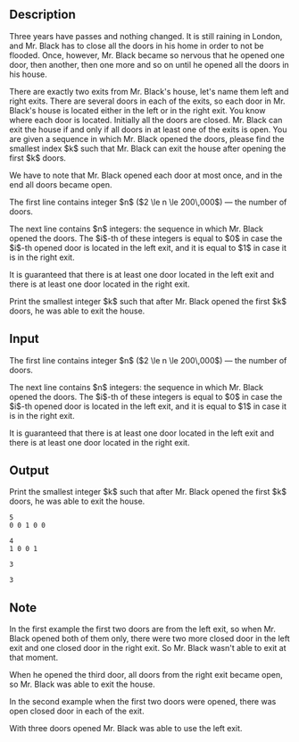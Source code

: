 ## Description

<div><p>Three years have passes and nothing changed. It is still raining in London, and Mr. Black has to close all the doors in his home in order to not be flooded. Once, however, Mr. Black became so nervous that he opened one door, then another, then one more and so on until he opened all the doors in his house.</p><p>There are exactly two exits from Mr. Black's house, let's name them left and right exits. There are several doors in each of the exits, so each door in Mr. Black's house is located either in the left or in the right exit. You know where each door is located. Initially all the doors are closed. Mr. Black can exit the house if and only if all doors in at least one of the exits is open. You are given a sequence in which Mr. Black opened the doors, please find the smallest index $k$ such that Mr. Black can exit the house after opening the first $k$ doors.</p><p>We have to note that Mr. Black opened each door at most once, and in the end all doors became open.</p></div><div class="input-specification"><p>The first line contains integer $n$ ($2 \le n \le 200\,000$)&nbsp;— the number of doors.</p><p>The next line contains $n$ integers: the sequence in which Mr. Black opened the doors. The $i$-th of these integers is equal to $0$ in case the $i$-th opened door is located in the left exit, and it is equal to $1$ in case it is in the right exit.</p><p>It is guaranteed that there is at least one door located in the left exit and there is at least one door located in the right exit.</p></div><div class="output-specification"><p>Print the smallest integer $k$ such that after Mr. Black opened the first $k$ doors, he was able to exit the house.</p></div>

## Input

<p>The first line contains integer $n$ ($2 \le n \le 200\,000$)&nbsp;— the number of doors.</p><p>The next line contains $n$ integers: the sequence in which Mr. Black opened the doors. The $i$-th of these integers is equal to $0$ in case the $i$-th opened door is located in the left exit, and it is equal to $1$ in case it is in the right exit.</p><p>It is guaranteed that there is at least one door located in the left exit and there is at least one door located in the right exit.</p>

## Output

<p>Print the smallest integer $k$ such that after Mr. Black opened the first $k$ doors, he was able to exit the house.</p>





```input1
5
0 0 1 0 0
```




```input2
4
1 0 0 1
```




```output1
3
```




```output2
3
```



## Note

<p>In the first example the first two doors are from the left exit, so when Mr. Black opened both of them only, there were two more closed door in the left exit and one closed door in the right exit. So Mr. Black wasn't able to exit at that moment.</p><p>When he opened the third door, all doors from the right exit became open, so Mr. Black was able to exit the house.</p><p>In the second example when the first two doors were opened, there was open closed door in each of the exit.</p><p>With three doors opened Mr. Black was able to use the left exit.</p>
